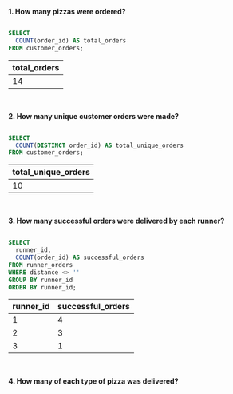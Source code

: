 **1. How many pizzas were ordered?**

````sql

SELECT 
  COUNT(order_id) AS total_orders
FROM customer_orders;

````

| total_orders |
| ------------ |
| 14           |

<br/>

**2. How many unique customer orders were made?**

````sql

SELECT 
  COUNT(DISTINCT order_id) AS total_unique_orders 
FROM customer_orders;

````

| total_unique_orders |
| ------------------- |
| 10                  |

<br/>

**3. How many successful orders were delivered by each runner?**

````sql

SELECT 
  runner_id, 
  COUNT(order_id) AS successful_orders
FROM runner_orders
WHERE distance <> ''  
GROUP BY runner_id
ORDER BY runner_id;

````

| runner_id | successful_orders |
| --------- | ----------------- |
| 1         | 4                 |
| 2         | 3                 |
| 3         | 1                 |

<br/>

**4. How many of each type of pizza was delivered?**
